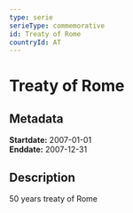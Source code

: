 ```yaml
---
type: serie
serieType: commemorative
id: Treaty of Rome
countryId: AT
---
```


# Treaty of Rome

## Metadata

**Startdate:** 2007-01-01\
**Enddate:** 2007-12-31

## Description

50 years treaty of Rome

